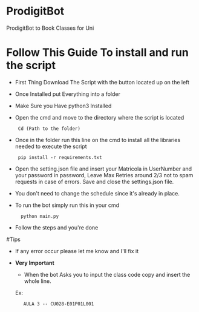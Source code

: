 # ProdigitBot
ProdigitBot to Book Classes for Uni

# Follow This Guide To install and run the script 
  - First Thing Download The Script with the button located up on the left
  - Once Installed put Everything into a folder 
  - Make Sure you Have python3 Installed 
  - Open the cmd and move to the directory where the script is located 
  
         Cd (Path to the folder) 
  
  - Once in the folder run this line on the cmd to install all the libraries needed to execute the script 
  
         pip install -r requirements.txt 
 - Open the setting.json file and insert your Matricola in UserNumber and your password in password, 
   Leave Max Retries around 2/3 not to spam requests in case of errors. Save and close the settings.json file. 
   
 - You don't need to change the schedule since it's already in place. 
 - To run the bot simply run this in your cmd
      
         python main.py 
        
 - Follow the steps and you're done

#Tips 
  - If any error occur please let me know and I'll fix it 
  - __Very Important__ 
      - When the bot Asks you to input the class code copy and insert the whole line. 
     
      Ex: 
      
           AULA 3 -- CU028-E01P01L001  

